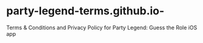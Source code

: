 # party-legend-terms.github.io-
Terms &amp; Conditions and Privacy Policy for Party Legend: Guess the Role iOS app
